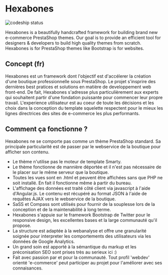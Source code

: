 Hexabones
=========

![codeship status](https://www.codeship.io/projects/03864540-b767-0131-a9db-16d3760ea832/status)

Hexabones is a beautifully handcrafted framework for building brand new e-commerce PrestaShop themes.
Our goal is to provide an efficient tool for designers & developers to build high quality themes from scratch.
Hexabones is for PrestaShop themes like Bootstrap is for websites.

## Concept (fr)

Hexabones est un framework dont l'objectif est d'accélerer la création d'une boutique professionnelle sous PrestaShop.
Le projet s'insprire des dernières best pratices et solutions en matière de developpement web front-end.
De fait, Hexabones s'adresse plus particulièrement aux experts qui souhaitent partir d'une fondation puissante pour commencer leur propre travail.
L'experience utilisateur est au coeur de toute les décisions et les choix dans la conception du template squelette respectent pour le mieux les lignes directrices des sites de e-commerce les plus performants.

## Comment ça fonctionne ?

Hexabones ne se comporte pas comme un thème PrestaShop standard.
Sa principale particularité est de passer par le webservice de la boutique pour afficher son contenu.

 - Le thème n'utilise pas le moteur de template Smarty.
 - Le thème fonctionne de mannière déportée et il n'est pas nécessaire de le placer sur le même serveur que la boutique.
 - Toutes les vues sont en .html et peuvent être affichées sans que PHP ne soit installé. En fait il fonctionne même à partir du bureau.
 - L'affichage des données est traité côté client via javascript à l'aide d'Angular.js. Le contenu est récupéré au format JSON à l'aide de requêtes AJAX vers le webservice de la boutique.
 - SaSS et Compass sont utilisés pour fournir de la souplesse lors de la conception et de la maintenabilité à long terme.
 - Hexabones s'appuie sur le framework Bootstrap de Twitter pour le responsive design, les excellentes bases et la large communauté qu'il propose.
 - La structure est adaptée à la webanalyse et offre une granularité soignée pour interpreter les comportements des utilisateurs via les données de Google Analytics.
 - Un grand soin est apporté à la sémantique du markup et les préconisation SEO sont prises très au serieux ici :)
 - Fait avec passion par et pour la communauté. Tout profil 'webdev' orienté 'e-commerce' peut participer au projet pour l'améliorer avec ses connaisances.
